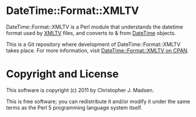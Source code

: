 DateTime::Format::XMLTV
=======================

DateTime::Format::XMLTV is a Perl module that understands the datetime
format used by [XMLTV](http://wiki.xmltv.org/index.php/XMLTVFormat)
files, and converts to & from
[DateTime](http://search.cpan.org/perldoc?DateTime) objects.

This is a Git repository where development of DateTime::Format::XMLTV
takes place.  For more information, visit
[DateTime::Format::XMLTV on CPAN](http://search.cpan.org/dist/DateTime-Format-XMLTV/).



Copyright and License
=====================

This software is copyright (c) 2011 by Christopher J. Madsen.

This is free software; you can redistribute it and/or modify it under
the same terms as the Perl 5 programming language system itself.
